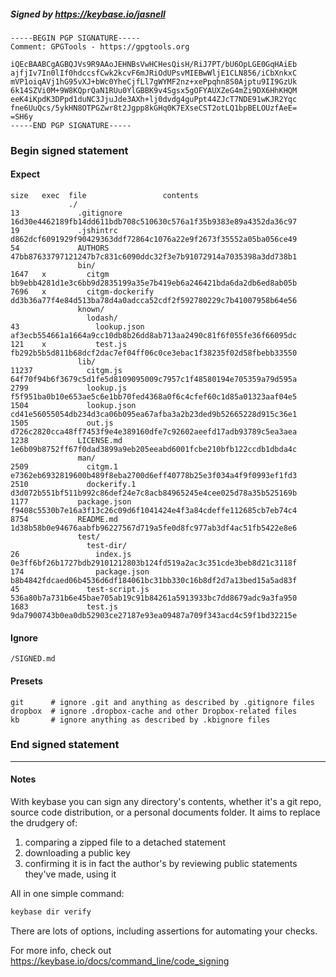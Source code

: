 ##### Signed by https://keybase.io/jasnell
```
-----BEGIN PGP SIGNATURE-----
Comment: GPGTools - https://gpgtools.org

iQEcBAABCgAGBQJVs9R9AAoJEHNBsVwHCHesQisH/RiJ7PT/bU6OpLGE0GqHAiEb
ajfjIv7In0lIf0hdccsfCwk2kcvF6mJRiOdUPsvMIEBwWljE1CLN856/iCbXnkxC
mVP1oiqAVj1hG95vXJ+bWc0YheCjfLl7gWYMF2nz+xePpqhn8S0Ajptu9II9GzUk
6k14SZVi0M+9W8KQprQaN1RUu0YlGBBK9v4Sgsx5gOFYAUXZeG4mZi9DX6HhKHQM
eeK4iKpdK3DPpd1duNC3JjuJde3AXh+lj0dvdg4guPpt44ZJcT7NDE91wKJR2Yqc
fne6UuQcs/5ykHN8OTPGZwr8t2Jgpp8kGHq0K7EXseCST2otLQ1bpBELOUzfAeE=
=SH6y
-----END PGP SIGNATURE-----

```

<!-- END SIGNATURES -->

### Begin signed statement 

#### Expect

```
size   exec  file                 contents                                                        
             ./                                                                                   
13             .gitignore         16d30e4462189fb14dd611bdb708c510630c576a1f35b9383e89a4352da36c97
19             .jshintrc          d862dcf6091929f90429363ddf72864c1076a22e9f2673f35552a05ba056ce49
54             AUTHORS            47bb87633797121247b7c831c6090ddc32f3e7b91072914a7035398a3dd738b1
               bin/                                                                               
1647   x         citgm            bb9ebb4281d1e3c6bb9d2835199a35e7b419eb6a246421bda6da2db6ed8ab05b
7696   x         citgm-dockerify  dd3b36a77f4e84d513ba78d4a0adcca52cdf2f592780229c7b41007958b64e56
               known/                                                                             
                 lodash/                                                                          
43                 lookup.json    af3ecb554661a1664a9cc10db8b26dd8ab713aa2490c81f6f055fe36f66095dc
121    x           test.js        fb292b5b5d811b68dcf2dac7ef04ff06c0ce3ebac1f38235f02d58fbebb33550
               lib/                                                                               
11237            citgm.js         64f70f94b6f3679c5d1fe5d8109095009c7957c1f48580194e705359a79d595a
2799             lookup.js        f5f951ba0b10e653ae5c6e1bb70fed4368a0f6c4cfef60c1d85a01323aaf04e5
1504             lookup.json      cd41e56055054db234d3ca06b095ea67afba3a2b23ded9b52665228d915c36e1
1505             out.js           d726c2820cca48ff7453f9e4e389160dfe7c92602aeefd17adb93789c5ea3aea
1238           LICENSE.md         1e6b09b8752ff67f0dad3899a9eb205eeabd6001fcbe210bfb122ccdb1dbda4c
               man/                                                                               
2509             citgm.1          e7362eb6932819600b489f8eba2700d6eff40778b25e3f034a4f9f0993ef1fd3
2510             dockerify.1      d3d072b551bf511b992c86def24e7c8acb84965245e4cee025d78a35b525169b
1177           package.json       f9408c5530b7e16a3f13c26c09d6f1041424e4f3a84cdeffe112685cb7eb74c4
8754           README.md          1d38b58b0e94676aabfb96227567d719a5fe0d8fc977ab3df4ac51fb5422e8e6
               test/                                                                              
                 test-dir/                                                                        
26                 index.js       0e3ff6bf26b1727bdb29101212803b124fd519a2ac3c351cde3beb8d21c3118f
174                package.json   b8b4842fdcaed06b4536d6df184061bc31bb330c16b8df2d7a13bed15a5ad83f
45               test-script.js   536a80b7a731b6e45bae705ab19c91b84261a5913933bc7dd8679adc9a3fa950
1683             test.js          9da7900743b0ea0db52903ce27187e93ea09487a709f343acd4c59f1bd32215e
```

#### Ignore

```
/SIGNED.md
```

#### Presets

```
git      # ignore .git and anything as described by .gitignore files
dropbox  # ignore .dropbox-cache and other Dropbox-related files    
kb       # ignore anything as described by .kbignore files          
```

<!-- summarize version = 0.0.9 -->

### End signed statement

<hr>

#### Notes

With keybase you can sign any directory's contents, whether it's a git repo,
source code distribution, or a personal documents folder. It aims to replace the drudgery of:

  1. comparing a zipped file to a detached statement
  2. downloading a public key
  3. confirming it is in fact the author's by reviewing public statements they've made, using it

All in one simple command:

```bash
keybase dir verify
```

There are lots of options, including assertions for automating your checks.

For more info, check out https://keybase.io/docs/command_line/code_signing